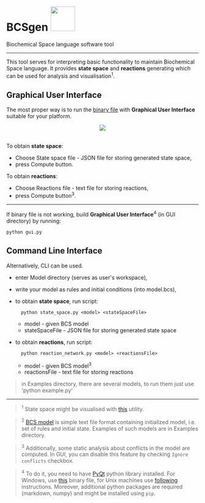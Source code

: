# BCSgen <img src="https://gitlab.fi.muni.cz/xtrojak/BCSgen/raw/f86b612af8a8d1f53eefad9ed680b1666398aa5c/GUI/icons/128x128.png" width="64">  

Biochemical Space language software tool

---

This tool serves for interpreting basic functionality to maintain Biochemical Space language. It provides __state space__ and __reactions__ generating which can be used for analysis and visualisation<sup>1</sup>.

## Graphical User Interface

The most proper way is to run the [binary file](https://gitlab.fi.muni.cz/xtrojak/BCSgen/tags/v2.0) with __Graphical User Interface__ suitable for your platform.

<div align="center">
  <img src="http://i.imgur.com/qLJlAHu.png"><br><br>
</div>

To obtain __state space__:
* Choose State space file - JSON file for storing generated state space,
* press Compute button.

To obtain __reactions__:
* Choose Reactions file - text file for storing reactions,
* press Compute button<sup>3</sup>.
  
---

If binary file is not working, build __Graphical User Interface__<sup>4</sup> (in GUI directory) by running:

    python gui.py
    
## Command Line Interface

Alternatively, CLI can be used.

* enter Model directory (serves as user's workspace),
* write your model as rules and initial conditions (into model.bcs),
* to obtain __state space__, run script:

        python state_space.py <model> <stateSpaceFile>
        
    * model - given BCS model
    * stateSpaceFile - JSON file for storing generated state space

* to obtain __reactions__, run script:

        python reaction_network.py <model> <reactionsFile>
        
    * model - given BCS model<sup>3</sup>
    * reactionsFile - text file for storing reactions

> in Examples directory, there are several models, to run them just use 'python example.py'

---
> <sup>1</sup> State space might be visualised with [this](https://github.com/mathooo/NetworkVISUAL) utility.

> <sup>2</sup> [BCS model](http://sybila.fi.muni.cz/tools/bcsgen#bcsl_model) is simple text file format containing initialized model, i.e. set of rules and initial state. Examples of such models are in Examples directory.

> <sup>3</sup> Additionally, some static analysis about conflicts in the model are computed. In GUI, you can disable this feature by checking `Ignore conflicts` checkbox.

> <sup>4</sup> To do it, you need to have [PyQt](https://wiki.python.org/moin/PyQt) python library installed. 
For Windows, use [this](http://www.lfd.uci.edu/~gohlke/pythonlibs/#pyqt4) binary file, for Unix machines use [following](http://pythoncentral.io/install-pyside-pyqt-on-windows-mac-linux/) instructions.
Moreover, additional python packages are required (markdown, numpy) and might be installed using `pip`.
